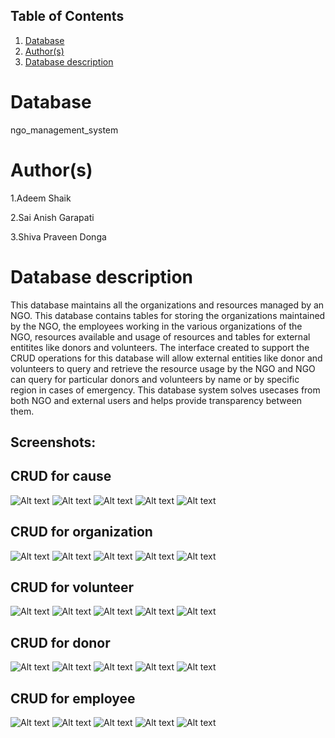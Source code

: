 ## Table of Contents
1. [Database](#database)
2. [Author(s)](#author)
3. [Database description](#description)

# Database
ngo_management_system

# Author(s)
1.Adeem Shaik

2.Sai Anish Garapati

3.Shiva Praveen Donga

# Database description
This database maintains all the organizations and resources managed by an NGO. This database contains tables for storing the organizations maintained by the NGO, the employees working in the various organizations of the NGO, resources available and usage of resources and tables for external entitites like donors and volunteers. 
The interface created to support the CRUD operations for this database will allow external entities like donor and volunteers to query and retrieve the resource usage by the NGO and NGO can query for particular donors and volunteers by name or by specific region in cases of emergency. This database system solves usecases from both NGO and external users and helps provide transparency between them.


## Screenshots:

## CRUD for cause
![Alt text](/screenshots/cause_menu.png?raw=true)
![Alt text](/screenshots/cause_create.png?raw=true)
![Alt text](/screenshots/cause_read.png?raw=true)
![Alt text](/screenshots/cause_update.png?raw=true)
![Alt text](/screenshots/cause_delete.png?raw=true)

## CRUD for organization
![Alt text](/screenshots/organization_menu.png?raw=true)
![Alt text](/screenshots/organization_create.png?raw=true)
![Alt text](/screenshots/organization_read.png?raw=true)
![Alt text](/screenshots/organization_update.png?raw=true)
![Alt text](/screenshots/organization_delete.png?raw=true)

## CRUD for volunteer
![Alt text](/screenshots/volunteer_menu.png?raw=true)
![Alt text](/screenshots/volunteer_create.png?raw=true)
![Alt text](/screenshots/volunteer_read.png?raw=true)
![Alt text](/screenshots/volunteer_update.png?raw=true)
![Alt text](/screenshots/volunteer_delete.png?raw=true)

## CRUD for donor
![Alt text](/screenshots/donor_menu.png?raw=true)
![Alt text](/screenshots/donor_create.png?raw=true)
![Alt text](/screenshots/donor_read.png?raw=true)
![Alt text](/screenshots/donor_update.png?raw=true)
![Alt text](/screenshots/donor_delete.png?raw=true)

## CRUD for employee
![Alt text](/screenshots/employee_menu.png?raw=true)
![Alt text](/screenshots/employee_create.png?raw=true)
![Alt text](/screenshots/employee_read.png?raw=true)
![Alt text](/screenshots/employee_update.png?raw=true)
![Alt text](/screenshots/employee_delete.png?raw=true)
